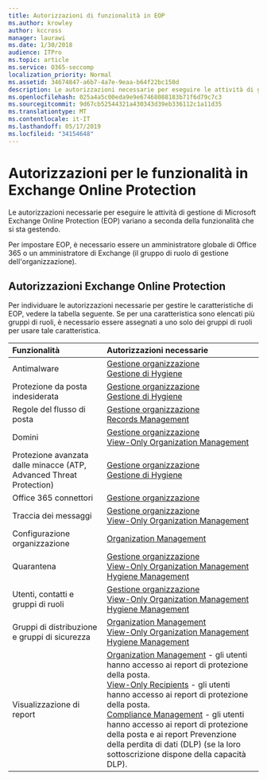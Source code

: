 ```yaml
---
title: Autorizzazioni di funzionalità in EOP
ms.author: krowley
author: kccross
manager: laurawi
ms.date: 1/30/2018
audience: ITPro
ms.topic: article
ms.service: O365-seccomp
localization_priority: Normal
ms.assetid: 34674847-a6b7-4a7e-9eaa-b64f22bc150d
description: Le autorizzazioni necessarie per eseguire le attività di gestione di Microsoft Exchange Online Protection (EOP) variano a seconda della funzionalità che si sta gestendo.
ms.openlocfilehash: 025a4a5c00eda9e9e67468088183b71f6d79c7c3
ms.sourcegitcommit: 9d67cb52544321a430343d39eb336112c1a11d35
ms.translationtype: MT
ms.contentlocale: it-IT
ms.lasthandoff: 05/17/2019
ms.locfileid: "34154648"
---
```

# <a name="feature-permissions-in-eop"></a>Autorizzazioni per le funzionalità in Exchange Online Protection

Le autorizzazioni necessarie per eseguire le attività di gestione di Microsoft Exchange Online Protection (EOP) variano a seconda della funzionalità che si sta gestendo. 
  
Per impostare EOP, è necessario essere un amministratore globale di Office 365 o un amministratore di Exchange (il gruppo di ruolo di gestione dell'organizzazione).
  
## <a name="exchange-online-protection-permissions"></a>Autorizzazioni Exchange Online Protection

Per individuare le autorizzazioni necessarie per gestire le caratteristiche di EOP, vedere la tabella seguente. Se per una caratteristica sono elencati più gruppi di ruoli, è necessario essere assegnati a uno solo dei gruppi di ruoli per usare tale caratteristica.
  
|**Funzionalità**|**Autorizzazioni necessarie**|
|:-----|:-----|
|Antimalware  <br/> |[Gestione organizzazione](http://technet.microsoft.com/library/0bfd21c1-86ac-4369-86b7-aeba386741c8.aspx) <br/> [Gestione di Hygiene](http://technet.microsoft.com/library/fc0a9ec2-9c3d-42f6-8442-8603fb29d464.aspx) <br/> |
|Protezione da posta indesiderata  <br/> |[Gestione organizzazione](http://technet.microsoft.com/library/0bfd21c1-86ac-4369-86b7-aeba386741c8.aspx) <br/> [Gestione di Hygiene](http://technet.microsoft.com/library/fc0a9ec2-9c3d-42f6-8442-8603fb29d464.aspx) <br/> |
|Regole del flusso di posta  <br/> |[Gestione organizzazione](http://technet.microsoft.com/library/0bfd21c1-86ac-4369-86b7-aeba386741c8.aspx) <br/> [Records Management](http://technet.microsoft.com/library/0e0c95ce-6109-4591-b86d-c6cfd44d21f5.aspx) <br/> |
|Domini  <br/> |[Gestione organizzazione](http://technet.microsoft.com/library/0bfd21c1-86ac-4369-86b7-aeba386741c8.aspx) <br/> [View-Only Organization Management](http://technet.microsoft.com/library/c514c6d0-0157-4c52-9ec6-441d9a30f3df.aspx) <br/> |
|Protezione avanzata dalle minacce (ATP, Advanced Threat Protection)  <br/> |[Gestione organizzazione](http://technet.microsoft.com/library/0bfd21c1-86ac-4369-86b7-aeba386741c8.aspx) <br/> [Gestione di Hygiene](http://technet.microsoft.com/library/fc0a9ec2-9c3d-42f6-8442-8603fb29d464.aspx) <br/> |
|Office 365 connettori  <br/> |[Gestione organizzazione](http://technet.microsoft.com/library/0bfd21c1-86ac-4369-86b7-aeba386741c8.aspx) <br/> |
|Traccia dei messaggi  <br/> |[Gestione organizzazione](http://technet.microsoft.com/library/0bfd21c1-86ac-4369-86b7-aeba386741c8.aspx) <br/> [View-Only Organization Management](http://technet.microsoft.com/library/c514c6d0-0157-4c52-9ec6-441d9a30f3df.aspx) <br/> |
|Configurazione organizzazione  <br/> |[Organization Management](http://technet.microsoft.com/library/0bfd21c1-86ac-4369-86b7-aeba386741c8.aspx) <br/> |
|Quarantena  <br/> |[Gestione organizzazione](http://technet.microsoft.com/library/0bfd21c1-86ac-4369-86b7-aeba386741c8.aspx) <br/> [View-Only Organization Management](http://technet.microsoft.com/library/c514c6d0-0157-4c52-9ec6-441d9a30f3df.aspx) <br/> [Hygiene Management](http://technet.microsoft.com/library/fc0a9ec2-9c3d-42f6-8442-8603fb29d464.aspx) <br/> |
|Utenti, contatti e gruppi di ruoli  <br/> |[Gestione organizzazione](http://technet.microsoft.com/library/0bfd21c1-86ac-4369-86b7-aeba386741c8.aspx) <br/> [View-Only Organization Management](http://technet.microsoft.com/library/c514c6d0-0157-4c52-9ec6-441d9a30f3df.aspx) <br/> [Hygiene Management](http://technet.microsoft.com/library/fc0a9ec2-9c3d-42f6-8442-8603fb29d464.aspx) <br/> |
|Gruppi di distribuzione e gruppi di sicurezza  <br/> |[Organization Management](http://technet.microsoft.com/library/0bfd21c1-86ac-4369-86b7-aeba386741c8.aspx) <br/> [View-Only Organization Management](http://technet.microsoft.com/library/c514c6d0-0157-4c52-9ec6-441d9a30f3df.aspx) <br/> [Hygiene Management](http://technet.microsoft.com/library/fc0a9ec2-9c3d-42f6-8442-8603fb29d464.aspx) <br/> |
|Visualizzazione di report  <br/> |[Organization Management](http://technet.microsoft.com/library/0bfd21c1-86ac-4369-86b7-aeba386741c8.aspx) - gli utenti hanno accesso ai report di protezione della posta.  <br/> [View-Only Recipients](http://technet.microsoft.com/library/37e66b92-81d3-412f-b7a9-e1bb8cbeb468.aspx) - gli utenti hanno accesso ai report di protezione della posta.  <br/> [Compliance Management](http://technet.microsoft.com/library/b91b23a4-e9c7-4bd0-9ee3-ec5cb498da15.aspx) - gli utenti hanno accesso ai report di protezione della posta e ai report Prevenzione della perdita di dati (DLP) (se la loro sottoscrizione dispone della capacità DLP).  <br/> |
   

